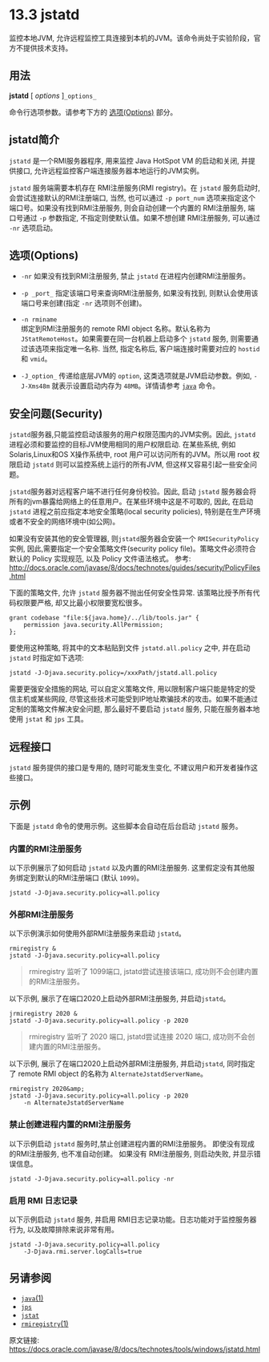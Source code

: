 # 13.3 jstatd

监控本地JVM, 允许远程监控工具连接到本机的JVM。该命令尚处于实验阶段，官方不提供技术支持。 


## 用法

**jstatd** [ _options_ ]`_options_`

命令行选项参数。请参考下方的 [选项(Options)](#options) 部分。

## jstatd简介

`jstatd` 是一个RMI服务器程序, 用来监控 Java HotSpot VM 的启动和关闭, 并提供接口, 允许远程监控客户端连接服务器本地运行的JVM实例。


`jstatd` 服务端需要本机存在 RMI注册服务(RMI registry)。在 `jstatd` 服务启动时,会尝试连接默认的RMI注册端口, 当然, 也可以通过 `-p port_num` 选项来指定这个端口号。如果没有找到RMI注册服务, 则会自动创建一个内置的 RMI注册服务, 端口号通过 `-p` 参数指定, 不指定则使默认值。如果不想创建 RMI注册服务, 可以通过 `-nr` 选项启动。


## <a name="options">选项(Options)</a>

* `-nr`
  如果没有找到RMI注册服务, 禁止 `jstatd` 在进程内创建RMI注册服务。

* `-p _port_`
  指定该端口号来查询RMI注册服务, 如果没有找到, 则默认会使用该端口号来创建(指定 `-nr` 选项则不创建)。

* `-n rminame`  
  绑定到RMI注册服务的 remote RMI object 名称。默认名称为 `JStatRemoteHost`。如果需要在同一台机器上启动多个 `jstatd` 服务, 则需要通过该选项来指定唯一名称. 当然, 指定名称后, 客户端连接时需要对应的 `hostid` 和 `vmid`。

* `-J_option_`
  传递给底层JVM的 `option`, 这类选项就是JVM启动参数。例如, `-J-Xms48m` 就表示设置启动内存为 `48MB`。详情请参考 [`java`]() 命令。


## 安全问题(Security)

`jstatd`服务器,只能监控启动该服务的用户权限范围内的JVM实例。因此, `jstatd` 进程必须和要监控的目标JVM使用相同的用户权限启动. 在某些系统, 例如 Solaris,Linux和OS X操作系统中, root 用户可以访问所有的JVM。所以用 root 权限启动 `jstatd` 则可以监控系统上运行的所有JVM, 但这样又容易引起一些安全问题。

`jstatd`服务器对远程客户端不进行任何身份校验。因此, 启动 `jstatd` 服务器会将所有的jvm暴露给网络上的任意用户。在某些环境中这是不可取的, 因此, 在启动 `jstatd` 进程之前应指定本地安全策略(local security policies), 特别是在生产环境或者不安全的网络环境中(如公网)。

如果没有安装其他的安全管理器, 则`jstatd`服务器会安装一个 `RMISecurityPolicy` 实例, 因此,需要指定一个安全策略文件(security policy file)。策略文件必须符合默认的 Policy 实现规范, 以及 Policy 文件语法格式。 参考: <http://docs.oracle.com/javase/8/docs/technotes/guides/security/PolicyFiles.html>


下面的策略文件, 允许 `jstatd` 服务器不抛出任何安全性异常. 该策略比授予所有代码权限要严格, 却又比最小权限要宽松很多。

```
grant codebase "file:${java.home}/../lib/tools.jar" {   
    permission java.security.AllPermission;
};

```


要使用这种策略, 将其中的文本粘贴到文件 `jstatd.all.policy` 之中, 并在启动 `jstatd` 时指定如下选项:

```
jstatd -J-Djava.security.policy=/xxxPath/jstatd.all.policy

```


需要更强安全措施的网站, 可以自定义策略文件, 用以限制客户端只能是特定的受信主机或某些网段, 尽管这些技术可能受到IP地址欺骗技术的攻击。如果不能通过定制的策略文件解决安全问题, 那么最好不要启动 `jstatd` 服务, 只能在服务器本地使用 `jstat` 和 `jps` 工具。


## 远程接口

`jstatd` 服务提供的接口是专用的, 随时可能发生变化, 不建议用户和开发者操作这些接口。


## 示例

下面是 `jstatd` 命令的使用示例。这些脚本会自动在后台启动 `jstatd` 服务。


### 内置的RMI注册服务

以下示例展示了如何启动 `jstatd` 以及内置的RMI注册服务. 这里假定没有其他服务绑定到默认的RMI注册端口 (默认 `1099`)。

```
jstatd -J-Djava.security.policy=all.policy

```

### 外部RMI注册服务

以下示例演示如何使用外部RMI注册服务来启动 `jstatd`。

```
rmiregistry &
jstatd -J-Djava.security.policy=all.policy
```

> rmiregistry 监听了 1099端口, jstatd尝试连接该端口, 成功则不会创建内置的RMI注册服务。

以下示例, 展示了在端口2020上启动外部RMI注册服务, 并启动`jstatd`。

```
jrmiregistry 2020 &
jstatd -J-Djava.security.policy=all.policy -p 2020

```

> rmiregistry 监听了 2020 端口, jstatd尝试连接 2020 端口, 成功则不会创建内置的RMI注册服务。


以下示例, 展示了在端口2020上启动外部RMI注册服务, 并启动`jstatd`, 同时指定了 remote RMI object 的名称为 `AlternateJstatdServerName`。

```
rmiregistry 2020&amp;
jstatd -J-Djava.security.policy=all.policy -p 2020
    -n AlternateJstatdServerName

```


### 禁止创建进程内置的RMI注册服务

以下示例启动 `jstatd` 服务时,禁止创建进程内置的RMI注册服务。 即使没有现成的RMI注册服务, 也不准自动创建。 如果没有 RMI注册服务, 则启动失败, 并显示错误信息。

```
jstatd -J-Djava.security.policy=all.policy -nr

```


### 启用 RMI 日志记录


以下示例启动 `jstatd` 服务, 并启用 RMI日志记录功能。日志功能对于监控服务器行为, 以及故障排除来说非常有用。

```
jstatd -J-Djava.security.policy=all.policy
    -J-Djava.rmi.server.logCalls=true

```


## 另请参阅

*   [`java`(1)](java.html#CBBFHAJA)
*   [`jps`](1301_jps.md)
*   [`jstat`](1302_jstat.md)
*   [`rmiregistry`(1)](rmiregistry.html#CHDEDDIE)


原文链接: <https://docs.oracle.com/javase/8/docs/technotes/tools/windows/jstatd.html>



